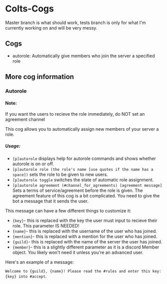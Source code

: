 # Colts-Cogs
Master branch is what should work, tests branch is only for what I'm currently working on and will be very messy.


## Cogs
- autorole:       Automatically give members who join the server a specified role</li>


## More cog information
### Autorole
#### Note:
If you want the users to recieve the role immediately, do NOT set an agreement channel

This cog allows you to automatically assign new members of your server a role.
##### Usage:
- `[p]autorole` displays help for autorole commands and shows whether autorole is on or off.
- `[p]autorole role (the role's name [use quotes if the name has a space])` sets the role to be given to new users.
- `[p]autorole toggle` switches the state of automatic role assignment.
- `[p]autorole agreement (#channel_for_agreements) [agreement message]` Sets a terms of service/agreement before the role is given.
The agreement feature of this cog is a bit complicated. You need to give the bot a message that it sends the user.

This message can have a few different things to customize it:

- `{key}`- this is replaced with the key the user must input to recieve their role. This parameter IS NEEDED!</li>
- `{name}`- this is replaced with the username of the user who has joined.</li>
- `{mention}`- this is replaced with a mention for the user who has joined.</li>
- `{guild}`- this is replaced with the name of the server the user has joined.</li>
- `{member}`- this is a slightly different parameter as it is a discord Member object. You likely won't need it unless you're an advanced user.

Here's an example of a message:

`Welcome to {guild}, {name}! Please read the #rules and enter this key: {key} into #accept`.

